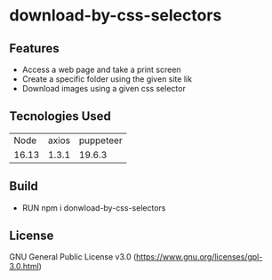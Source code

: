 # download-by-css-selectors

## Features
* Access a web page and take a print screen
* Create a specific folder using the given site lik
* Download images using a given css selector

## Tecnologies Used
<table>
    <tr>
        <td>Node</td>
        <td>axios</td>
        <td>puppeteer</td>
    </tr>
    <tr>
        <td>16.13</td>
        <td>1.3.1</td>
        <td>19.6.3</td>
    </tr>
</table>

## Build
* RUN npm i donwload-by-css-selectors

## License
GNU General Public License v3.0 (https://www.gnu.org/licenses/gpl-3.0.html)